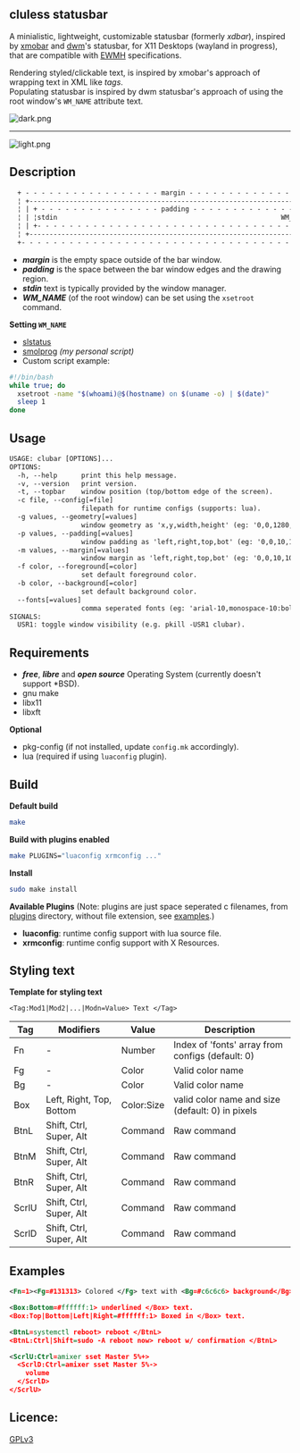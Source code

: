 cluless statusbar
-----------------
A minialistic, lightweight, customizable statusbar (formerly *xdbar*), inspired by [xmobar](https://xmobar.org/) and [dwm](https://dwm.suckless.org/)'s statusbar, for X11 Desktops (wayland in progress), that are compatible with [EWMH](https://specifications.freedesktop.org/wm-spec/latest/) specifications.

Rendering styled/clickable text, is inspired by xmobar's approach of wrapping text in XML like *tags*.  
Populating statusbar is inspired by dwm statusbar's approach of using the root window's `WM_NAME` attribute text.

![dark.png](https://raw.githubusercontent.com/lycuid/assets/master/clubar/dark.png)

----

![light.png](https://raw.githubusercontent.com/lycuid/assets/master/clubar/light.png)

Description
-----------
```txt
  + - - - - - - - - - - - - - - - - - margin - - - - - - - - - - - - - - - - - +
  ¦ +------------------------------------------------------------------------+ ¦
  ¦ | + - - - - - - - - - - - - - - - padding - - - - - - - - - - - - - - -+ | ¦
  ¦ | ¦stdin                                                        WM_NAME¦ | ¦
  ¦ | +- - - - - - - - - - - - - - - - - - - - - - - - - - - - - - - - - - + | ¦
  ¦ +------------------------------------------------------------------------+ ¦
  +- - - - - - - - - - - - - - - - - - - - - - - - - - - - - - - - - - - - - - +
```
- ***margin*** is the empty space outside of the bar window.
- ***padding*** is the space between the bar window edges and the drawing region.
- ***stdin*** text is typically provided by the window manager.
- ***WM_NAME*** (of the root window) can be set using the `xsetroot` command.

**Setting `WM_NAME`**
- [slstatus](https://tools.suckless.org/slstatus)
- [smolprog](https://github.com/lycuid/smolprog/) *(my personal script)*
- Custom script example:
```bash
#!/bin/bash
while true; do
  xsetroot -name "$(whoami)@$(hostname) on $(uname -o) | $(date)"
  sleep 1
done
```
Usage
-----
```txt
USAGE: clubar [OPTIONS]...
OPTIONS:
  -h, --help      print this help message.
  -v, --version   print version.
  -t, --topbar    window position (top/bottom edge of the screen).
  -c file, --config[=file]
                  filepath for runtime configs (supports: lua).
  -g values, --geometry[=values]
                  window geometry as 'x,y,width,height' (eg: '0,0,1280,720').
  -p values, --padding[=values]
                  window padding as 'left,right,top,bot' (eg: '0,0,10,10').
  -m values, --margin[=values]
                  window margin as 'left,right,top,bot' (eg: '0,0,10,10').
  -f color, --foreground[=color]
                  set default foreground color.
  -b color, --background[=color]
                  set default background color.
  --fonts[=values]
                  comma seperated fonts (eg: 'arial-10,monospace-10:bold').
SIGNALS:
  USR1: toggle window visibility (e.g. pkill -USR1 clubar).
```
Requirements
------------
  - ***free***, ***libre*** and ***open source*** Operating System (currently doesn't support \*BSD).
  - gnu make
  - libx11
  - libxft

**Optional**
  - pkg-config  (if not installed, update `config.mk` accordingly).
  - lua         (required if using `luaconfig` plugin).

Build
-----
**Default build**
```sh
make
```
**Build with plugins enabled**
```sh
make PLUGINS="luaconfig xrmconfig ..."
```
**Install**
```sh
sudo make install
```

**Available Plugins** 
(Note: plugins are just space seperated c filenames, from [plugins](/src/clubar/plugins/) directory, without file extension, see [examples](/examples).)

- **luaconfig**: runtime config support with lua source file.
- **xrmconfig**: runtime config support with X Resources.

Styling text
------------
**Template for styling text**
```text
<Tag:Mod1|Mod2|...|Modn=Value> Text </Tag>
```

| Tag     | Modifiers                 | Value       | Description                                       |
|---------|---------------------------|-------------|---------------------------------------------------|
| Fn      | -                         | Number      | Index of 'fonts' array from configs (default: 0)  |
| Fg      | -                         | Color       | Valid color name                                  |
| Bg      | -                         | Color       | Valid color name                                  |
| Box     | Left, Right, Top, Bottom  | Color:Size  | valid color name and size (default: 0) in pixels  |
| BtnL    | Shift, Ctrl, Super, Alt   | Command     | Raw command                                       |
| BtnM    | Shift, Ctrl, Super, Alt   | Command     | Raw command                                       |
| BtnR    | Shift, Ctrl, Super, Alt   | Command     | Raw command                                       |
| ScrlU   | Shift, Ctrl, Super, Alt   | Command     | Raw command                                       |
| ScrlD   | Shift, Ctrl, Super, Alt   | Command     | Raw command                                       |

Examples
--------
```xml
<Fn=1><Fg=#131313> Colored </Fg> text with <Bg=#c6c6c6> background</Bg></Fn>.
```
```xml
<Box:Bottom=#ffffff:1> underlined </Box> text.
<Box:Top|Bottom|Left|Right=#ffffff:1> Boxed in </Box> text.
```
```xml
<BtnL=systemctl reboot> reboot </BtnL>
<BtnL:Ctrl|Shift=sudo -A reboot now> reboot w/ confirmation </BtnL>
```
```xml
<ScrlU:Ctrl=amixer sset Master 5%+>
  <ScrlD:Ctrl=amixer sset Master 5%->
    volume
  </ScrlD>
</ScrlU>
```

Licence:
--------
[GPLv3](https://gnu.org/licenses/gpl.html)
